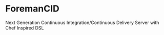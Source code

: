 ForemanCID
==========

Next Generation Continuous Integration/Continuous Delivery Server with Chef Inspired DSL

